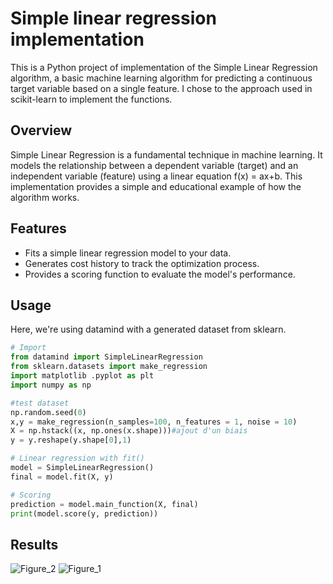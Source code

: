 # Simple linear regression implementation
This is a Python project of implementation of the Simple Linear Regression algorithm, a basic machine learning algorithm for predicting a continuous target variable based on a single feature. I chose to the approach used in scikit-learn to implement the functions.
## Overview 
Simple Linear Regression is a fundamental technique in machine learning. It models the relationship between a dependent variable (target) and an independent variable (feature) using a linear equation f(x) = ax+b. This implementation provides a simple and educational example of how the algorithm works.
## Features
- Fits a simple linear regression model to your data.
- Generates cost history to track the optimization process.
- Provides a scoring function to evaluate the model's performance.
## Usage

Here, we're using datamind with a generated dataset from sklearn. 

```python
# Import 
from datamind import SimpleLinearRegression
from sklearn.datasets import make_regression
import matplotlib .pyplot as plt 
import numpy as np

#test dataset
np.random.seed(0)
x,y = make_regression(n_samples=100, n_features = 1, noise = 10) 
X = np.hstack((x, np.ones(x.shape)))#ajout d'un biais
y = y.reshape(y.shape[0],1)

# Linear regression with fit()
model = SimpleLinearRegression()
final = model.fit(X, y)

# Scoring 
prediction = model.main_function(X, final)
print(model.score(y, prediction))

```
## Results
![Figure_2](https://github.com/EddyS999/datamind/assets/71152540/4c4c56a8-2373-4a33-9e01-01d661099c18)
![Figure_1](https://github.com/EddyS999/datamind/assets/71152540/96aa291f-807a-4477-a58d-42e15d671796)
